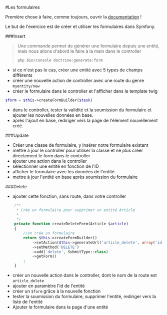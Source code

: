 #Les formulaires

Première chose à faire, comme toujours, ouvrir la [documentation](http://symfony.com/doc/current/forms.html) !

Le but de l'exercice est de créer et utiliser les formulaires dans Symfony.


###Insert

> Une commande permet de générer une formulaire depuis une entité, mais nous allons d'abord le faire à la main dans le controller
>
> ```bash
> php bin/console doctrine:generate:form
> ```

- si ce n'est pas le cas, créer une entité avec 5 types de champs différents
- créer une nouvelle action de controller avec une route du genre `myentity/new`
- créer le formulaire dans le controller et l'afficher dans le template twig

```php
$form = $this->createFormBuilder($task)
```

- dans le controller, tester la validité et la soumission du formulaire et ajouter les nouvelles données en base.
- après l'ajout en base, rediriger vers la page de l'élément nouvellement créé.


###Update

- Créer une classe de formulaire, y insérer notre formulaire existant
- mettre à jour le controller pour utiliser la classe et ne plus créer directement le form dans le controller
- ajouter une action dans le controller
- sélectionner une entité en fonction de l'ID
- afficher le formulaire avec les données de l'entité
- mettre à jour l'entité en base après soumission du formulaire


###Delete

- ajouter cette fonction, sans route, dans votre controller

```php
    /**
     * Crée un formulaire pour supprimer un entité Article
     *
     */
    private function createDeleteForm(Article $article)
    {
        //on crée un formulaire
        return $this->createFormBuilder()
            ->setAction($this->generateUrl('article_delete', array('id' => $article->getId())))
            ->setMethod('DELETE')
            ->add('delete', SubmitType::class)
            ->getForm()
        ;
    }
```

- créer un nouvelle action dans le controller, dont le nom de la route est `article_delete`
- ajouter en paramètre l'id de l'entité
- créer un `$form` grâce à la nouvelle fonction
- tester la soumission du formulaire, supprimer l'entité, rediriger vers la liste de l'entité
- Ajouter le formulaire dans la page d'une entité